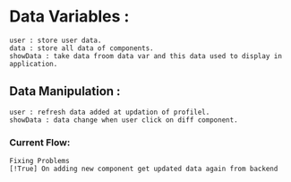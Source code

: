 # Data Variables :

    user : store user data.
    data : store all data of components.
    showData : take data froom data var and this data used to display in application.

## Data Manipulation :

    user : refresh data added at updation of profilel.
    showData : data change when user click on diff component.

### Current Flow:

    Fixing Problems
    [!True] On adding new component get updated data again from backend
